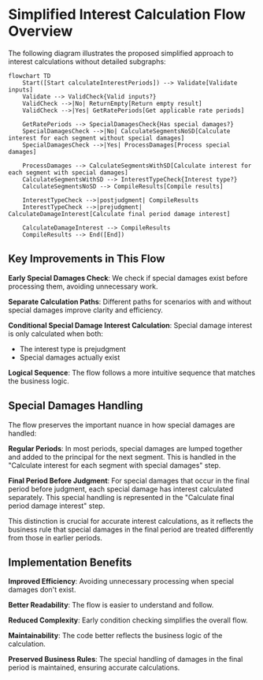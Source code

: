 # Simplified Interest Calculation Flow Overview

The following diagram illustrates the proposed simplified approach to interest calculations without detailed subgraphs:

```mermaid
flowchart TD
    Start([Start calculateInterestPeriods]) --> Validate[Validate inputs]
    Validate --> ValidCheck{Valid inputs?}
    ValidCheck -->|No| ReturnEmpty[Return empty result]
    ValidCheck -->|Yes| GetRatePeriods[Get applicable rate periods]
    
    GetRatePeriods --> SpecialDamagesCheck{Has special damages?}
    SpecialDamagesCheck -->|No| CalculateSegmentsNoSD[Calculate interest for each segment without special damages]
    SpecialDamagesCheck -->|Yes| ProcessDamages[Process special damages]
    
    ProcessDamages --> CalculateSegmentsWithSD[Calculate interest for each segment with special damages]
    CalculateSegmentsWithSD --> InterestTypeCheck{Interest type?}
    CalculateSegmentsNoSD --> CompileResults[Compile results]
    
    InterestTypeCheck -->|postjudgment| CompileResults
    InterestTypeCheck -->|prejudgment| CalculateDamageInterest[Calculate final period damage interest]
    
    CalculateDamageInterest --> CompileResults
    CompileResults --> End([End])
```

## Key Improvements in This Flow

**Early Special Damages Check**: We check if special damages exist before processing them, avoiding unnecessary work.

**Separate Calculation Paths**: Different paths for scenarios with and without special damages improve clarity and efficiency.

**Conditional Special Damage Interest Calculation**: Special damage interest is only calculated when both:

*   The interest type is prejudgment
*   Special damages actually exist

**Logical Sequence**: The flow follows a more intuitive sequence that matches the business logic.

## Special Damages Handling

The flow preserves the important nuance in how special damages are handled:

**Regular Periods**: In most periods, special damages are lumped together and added to the principal for the next segment. This is handled in the "Calculate interest for each segment with special damages" step.

**Final Period Before Judgment**: For special damages that occur in the final period before judgment, each special damage has interest calculated separately. This special handling is represented in the "Calculate final period damage interest" step.

This distinction is crucial for accurate interest calculations, as it reflects the business rule that special damages in the final period are treated differently from those in earlier periods.

## Implementation Benefits

**Improved Efficiency**: Avoiding unnecessary processing when special damages don't exist.

**Better Readability**: The flow is easier to understand and follow.

**Reduced Complexity**: Early condition checking simplifies the overall flow.

**Maintainability**: The code better reflects the business logic of the calculation.

**Preserved Business Rules**: The special handling of damages in the final period is maintained, ensuring accurate calculations.
